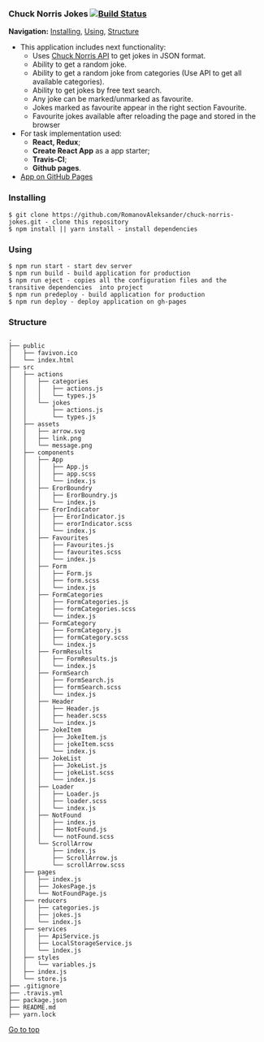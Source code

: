 ### Chuck Norris Jokes [![Build Status](https://travis-ci.com/RomanovAleksander/chuck-norris-jokes.svg?branch=master)](https://travis-ci.com/RomanovAleksander/chuck-norris-jokes)
**Navigation:**
[Installing](https://github.com/RomanovAleksander/chuck-norris-jokes#installing),
[Using](https://github.com/RomanovAleksander/chuck-norris-jokes#using),
[Structure](https://github.com/RomanovAleksander/chuck-norris-jokes#structure)

* This application includes next functionality:
  * Uses [Chuck Norris API](https://api.chucknorris.io/) to get jokes in JSON format.
  * Ability to get a random joke. 
  * Ability to get a random joke from categories (Use API to get all available categories). 
  * Ability to get jokes by free text search. 
  * Any joke can be marked/unmarked as favourite. 
  * Jokes marked as favourite appear in the right section Favourite. 
  * Favourite jokes available after reloading the page and stored in the browser
* For task implementation used:
  * **React, Redux**;
  * **Create React App** as a app starter;
  * **Travis-CI**;
  * **Github pages**.
* [App on GitHub Pages](https://romanovaleksander.github.io/chuck-norris-jokes/)

### Installing
```
$ git clone https://github.com/RomanovAleksander/chuck-norris-jokes.git - clone this repository
$ npm install || yarn install - install dependencies
```

### Using
```
$ npm run start - start dev server
$ npm run build - build application for production
$ npm run eject - copies all the configuration files and the transitive dependencies  into project
$ npm run predeploy - build application for production
$ npm run deploy - deploy application on gh-pages
```

### Structure
```
.
├── public
│   ├── favivon.ico
│   └── index.html
├── src                    
│   ├── actions
│   │   ├── categories
│   │   │   ├── actions.js
│   │   │   └── types.js
│   │   └── jokes
│   │       ├── actions.js
│   │       └── types.js
│   ├── assets
│   │   ├── arrow.svg
│   │   ├── link.png
│   │   └── message.png
│   ├── components
│   │   ├── App
│   │   │   ├── App.js
│   │   │   ├── app.scss
│   │   │   └── index.js
│   │   ├── ErorBoundry
│   │   │   ├── ErorBoundry.js
│   │   │   └── index.js
│   │   ├── ErorIndicator
│   │   │   ├── ErorIndicator.js
│   │   │   ├── erorIndicator.scss
│   │   │   └── index.js
│   │   ├── Favourites
│   │   │   ├── Favourites.js
│   │   │   ├── favourites.scss
│   │   │   └── index.js
│   │   ├── Form
│   │   │   ├── Form.js
│   │   │   ├── form.scss
│   │   │   └── index.js
│   │   ├── FormCategories
│   │   │   ├── FormCategories.js
│   │   │   ├── formCategories.scss
│   │   │   └── index.js
│   │   ├── FormCategory
│   │   │   ├── FormCategory.js
│   │   │   ├── formCategory.scss
│   │   │   └── index.js
│   │   ├── FormResults
│   │   │   ├── FormResults.js
│   │   │   └── index.js
│   │   ├── FormSearch
│   │   │   ├── FormSearch.js
│   │   │   ├── formSearch.scss
│   │   │   └── index.js
│   │   ├── Header
│   │   │   ├── Header.js
│   │   │   ├── header.scss
│   │   │   └── index.js
│   │   ├── JokeItem
│   │   │   ├── JokeItem.js
│   │   │   ├── jokeItem.scss
│   │   │   └── index.js
│   │   ├── JokeList
│   │   │   ├── JokeList.js
│   │   │   ├── jokeList.scss
│   │   │   └── index.js
│   │   ├── Loader
│   │   │   ├── Loader.js
│   │   │   ├── loader.scss
│   │   │   └── index.js
│   │   ├── NotFound
│   │   │   ├── index.js
│   │   │   ├── NotFound.js
│   │   │   └── notFound.scss
│   │   └── ScrollArrow
│   │       ├── index.js
│   │       ├── ScrollArrow.js
│   │       └── scrollArrow.scss
│   ├── pages
│   │   ├── index.js
│   │   ├── JokesPage.js
│   │   └── NotFoundPage.js
│   ├── reducers
│   │   ├── categories.js
│   │   ├── jokes.js
│   │   └── index.js
│   ├── services
│   │   ├── ApiService.js
│   │   ├── LocalStorageService.js
│   │   └── index.js
│   ├── styles
│   │   └── variables.js
│   ├── index.js
│   └── store.js
├── .gitignore 
├── .travis.yml
├── package.json
├── README.md
├── yarn.lock
```
[Go to top](https://github.com/RomanovAleksander/chuck-norris-jokes#chuck-norris-jokes-)